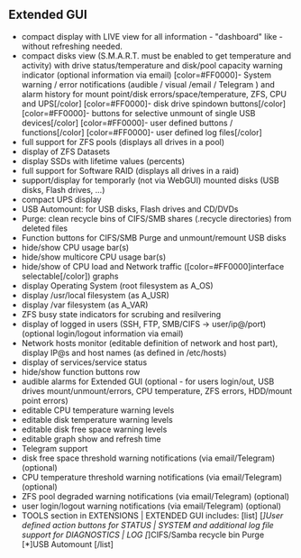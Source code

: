 Extended GUI
------------

- compact display with LIVE view for all information - "dashboard" like - without refreshing needed.
- compact disks view (S.M.A.R.T. must be enabled to get temperature and activity) with drive status/temperature and disk/pool capacity warning indicator (optional information via email)
[color=#FF0000]- System warning / error notifications (audible / visual /email / Telegram ) and alarm history for mount point/disk errors/space/temperature, ZFS, CPU and UPS[/color]
[color=#FF0000]- disk drive spindown buttons[/color]
[color=#FF0000]- buttons for selective unmount of single USB devices[/color]
[color=#FF0000]- user defined buttons / functions[/color]
[color=#FF0000]- user defined log files[/color]
- full support for ZFS pools (displays all drives in a pool)
- display of ZFS Datasets
- display SSDs with lifetime values (percents)
- full support for Software RAID (displays all drives in a raid)
- support/display for temporarly (not via WebGUI) mounted disks (USB disks, Flash drives, ...)
- compact UPS display
- USB Automount: for USB disks, Flash drives and CD/DVDs
- Purge: clean recycle bins of CIFS/SMB shares (.recycle directories) from deleted files
- Function buttons for CIFS/SMB Purge and unmount/remount USB disks
- hide/show CPU usage bar(s)
- hide/show multicore CPU usage bar(s)
- hide/show of CPU load and Network traffic ([color=#FF0000]interface selectable[/color]) graphs
- display Operating System (root filesystem as A_OS)
- display /usr/local filesystem (as A_USR)
- display /var filesystem (as A_VAR)
- ZFS busy state indicators for scrubing and resilvering
- display of logged in users (SSH, FTP, SMB/CIFS -> user/ip@/port) (optional login/logout information via email)
- Network hosts monitor (editable definition of network and host part), display IP@s and host names (as defined in /etc/hosts)
- display of services/service status
- hide/show function buttons row
- audible alarms for Extended GUI (optional - for users login/out, USB drives mount/unmount/errors, CPU temperature, ZFS errors, HDD/mount point errors)
- editable CPU temperature warning levels
- editable disk temperature warning levels
- editable disk free space warning levels
- editable graph show and refresh time
- Telegram support
- disk free space threshold warning notifications (via email/Telegram) (optional)
- CPU temperature threshold warning notifications (via email/Telegram) (optional)
- ZFS pool degraded warning notifications (via email/Telegram) (optional)
- user login/logout warning notifications (via email/Telegram) (optional)
- TOOLS section in EXTENSIONS | EXTENDED GUI includes: 
[list]
[*]User defined action buttons for STATUS | SYSTEM and additional log file support for DIAGNOSTICS | LOG
[*]CIFS/Samba recycle bin Purge
[*]USB Automount
[/list]
